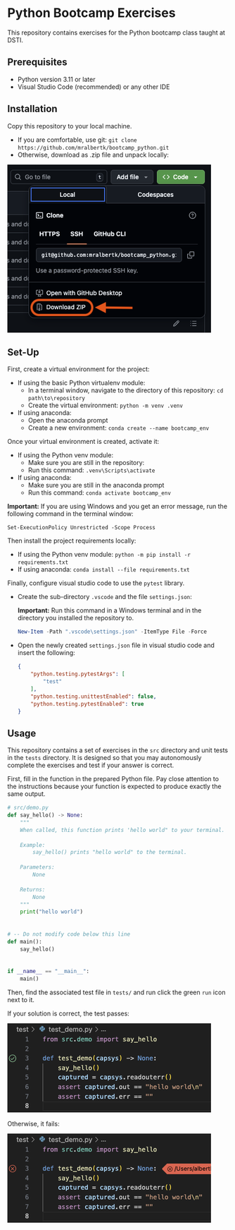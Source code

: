 # Python Bootcamp Exercises

This repository contains exercises for the Python bootcamp class taught at DSTI.

## Prerequisites

- Python version 3.11 or later
- Visual Studio Code (recommended) or any other IDE

## Installation

Copy this repository to your local machine.

- If you are comfortable, use git: `git clone https://github.com/mralbertk/bootcamp_python.git`
- Otherwise, download as .zip file and unpack locally:

![Use the Download ZIP button](img/download_zip.png)

## Set-Up

First, create a virtual environment for the project:

- If using the basic Python virtualenv module: 
    - In a terminal window, navigate to the directory of this repository: `cd path\to\repository`
    - Create the virtual environment: `python -m venv .venv`
- If using anaconda: 
    - Open the anaconda prompt
    - Create a new environment: `conda create --name bootcamp_env`

Once your virtual environment is created, activate it:

- If using the Python venv module: 
    - Make sure you are still in the repository:
    - Run this command: `.venv\Scripts\activate`
- If using anaconda: 
    - Make sure you are still in the anaconda prompt
    - Run this command: `conda activate bootcamp_env`

**Important:** If you are using Windows and you get an error message, run the following command in the terminal window:

```
Set-ExecutionPolicy Unrestricted -Scope Process
```

Then install the project requirements locally:

- If using the Python venv module: `python -m pip install -r requirements.txt`
- If using anaconda: `conda install --file requirements.txt`

Finally, configure visual studio code to use the `pytest` library.

- Create the sub-directory `.vscode` and the file `settings.json`:
    
    **Important:** Run this command in a Windows terminal and in the directory you installed the repository to.

    ```Powershell
    New-Item -Path ".vscode\settings.json" -ItemType File -Force
    ```

- Open the newly created `settings.json` file in visual studio code and insert the following:

    ```json
    {
        "python.testing.pytestArgs": [
            "test"
        ],
        "python.testing.unittestEnabled": false,
        "python.testing.pytestEnabled": true
    }
    ```

## Usage

This repository contains a set of exercises in the `src` directory and unit tests in the `tests` directory. It is designed so that you may autonomously complete the exercises and test if your answer is correct.

First, fill in the function in the prepared Python file. Pay close attention to the instructions because your function is expected to produce exactly the same output.

```python
# src/demo.py
def say_hello() -> None:
    """
    When called, this function prints 'hello world" to your terminal.
    
    Example:
        say_hello() prints "hello world" to the terminal.

    Parameters:
        None

    Returns:
        None
    """
    print("hello world")


# -- Do not modify code below this line
def main():
    say_hello()


if __name__ == "__main__":
    main()

```

Then, find the associated test file in `tests/` and run click the green `run` icon next to it. 

If your solution is correct, the test passes:

![A passed unit test with a green checkmark](img/test_passed.png)

Otherwise, it fails:

![A failed unit test with a red cross](img/test_failed.png)
